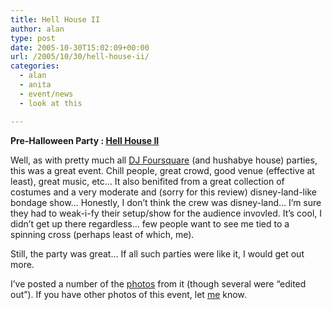 ```yaml
---
title: Hell House II
author: alan
type: post
date: 2005-10-30T15:02:09+00:00
url: /2005/10/30/hell-house-ii/
categories:
  - alan
  - anita
  - event/news
  - look at this

---
```

**Pre-Halloween Party : [Hell House II][1]**

Well, as with pretty much all [DJ Foursquare][2] (and hushabye house) parties, this was a great event. Chill people, great crowd, good venue (effective at least), great music, etc&#8230; It also benifited from a great collection of costumes and a very moderate and (sorry for this review) disney-land-like bondage show&#8230; Honestly, I don&#8217;t think the crew was disney-land&#8230; I&#8217;m sure they had to weak-i-fy their setup/show for the audience invovled. It&#8217;s cool, I didn&#8217;t get up there regardless&#8230; few people want to see me tied to a spinning cross (perhaps least of which, me).

Still, the party was great&#8230; If all such parties were like it, I would get out more.

I&#8217;ve posted a number of the [photos][3] from it (though several were &#8220;edited out&#8221;). If you have other photos of this event, let [me][4] know.


 [1]: /w/HHII
 [2]: /w/DJ_Foursquare
 [3]: https://zeroasterisk.com/photos/view_album.php?set_albumName=HHII
 [4]: /w/Alan
